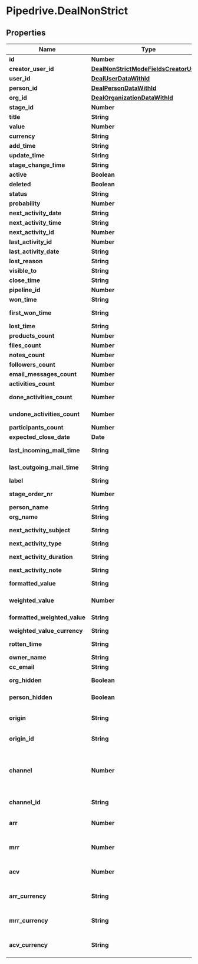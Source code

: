 # Pipedrive.DealNonStrict

## Properties

Name | Type | Description | Notes
------------ | ------------- | ------------- | -------------
**id** | **Number** | The ID of the deal | [optional] 
**creator_user_id** | [**DealNonStrictModeFieldsCreatorUserId**](DealNonStrictModeFieldsCreatorUserId.md) |  | [optional] 
**user_id** | [**DealUserDataWithId**](DealUserDataWithId.md) |  | [optional] 
**person_id** | [**DealPersonDataWithId**](DealPersonDataWithId.md) |  | [optional] 
**org_id** | [**DealOrganizationDataWithId**](DealOrganizationDataWithId.md) |  | [optional] 
**stage_id** | **Number** | The ID of the deal stage | [optional] 
**title** | **String** | The title of the deal | [optional] 
**value** | **Number** | The value of the deal | [optional] 
**currency** | **String** | The currency associated with the deal | [optional] 
**add_time** | **String** | The creation date and time of the deal | [optional] 
**update_time** | **String** | The last updated date and time of the deal | [optional] 
**stage_change_time** | **String** | The last updated date and time of the deal stage | [optional] 
**active** | **Boolean** | Whether the deal is active or not | [optional] 
**deleted** | **Boolean** | Whether the deal is deleted or not | [optional] 
**status** | **String** | The status of the deal | [optional] 
**probability** | **Number** | The success probability percentage of the deal | [optional] 
**next_activity_date** | **String** | The date of the next activity associated with the deal | [optional] 
**next_activity_time** | **String** | The time of the next activity associated with the deal | [optional] 
**next_activity_id** | **Number** | The ID of the next activity associated with the deal | [optional] 
**last_activity_id** | **Number** | The ID of the last activity associated with the deal | [optional] 
**last_activity_date** | **String** | The date of the last activity associated with the deal | [optional] 
**lost_reason** | **String** | The reason for losing the deal | [optional] 
**visible_to** | **String** | The visibility of the deal | [optional] 
**close_time** | **String** | The date and time of closing the deal | [optional] 
**pipeline_id** | **Number** | The ID of the pipeline associated with the deal | [optional] 
**won_time** | **String** | The date and time of changing the deal status as won | [optional] 
**first_won_time** | **String** | The date and time of the first time changing the deal status as won | [optional] 
**lost_time** | **String** | The date and time of changing the deal status as lost | [optional] 
**products_count** | **Number** | The number of products associated with the deal | [optional] 
**files_count** | **Number** | The number of files associated with the deal | [optional] 
**notes_count** | **Number** | The number of notes associated with the deal | [optional] 
**followers_count** | **Number** | The number of followers associated with the deal | [optional] 
**email_messages_count** | **Number** | The number of emails associated with the deal | [optional] 
**activities_count** | **Number** | The number of activities associated with the deal | [optional] 
**done_activities_count** | **Number** | The number of completed activities associated with the deal | [optional] 
**undone_activities_count** | **Number** | The number of incomplete activities associated with the deal | [optional] 
**participants_count** | **Number** | The number of participants associated with the deal | [optional] 
**expected_close_date** | **Date** | The expected close date of the deal | [optional] 
**last_incoming_mail_time** | **String** | The date and time of the last incoming email associated with the deal | [optional] 
**last_outgoing_mail_time** | **String** | The date and time of the last outgoing email associated with the deal | [optional] 
**label** | **String** | The label or multiple labels assigned to the deal | [optional] 
**stage_order_nr** | **Number** | The order number of the deal stage associated with the deal | [optional] 
**person_name** | **String** | The name of the person associated with the deal | [optional] 
**org_name** | **String** | The name of the organization associated with the deal | [optional] 
**next_activity_subject** | **String** | The subject of the next activity associated with the deal | [optional] 
**next_activity_type** | **String** | The type of the next activity associated with the deal | [optional] 
**next_activity_duration** | **String** | The duration of the next activity associated with the deal | [optional] 
**next_activity_note** | **String** | The note of the next activity associated with the deal | [optional] 
**formatted_value** | **String** | The deal value formatted with selected currency. E.g. US$500 | [optional] 
**weighted_value** | **Number** | Probability times deal value. Probability can either be deal probability or if not set, then stage probability. | [optional] 
**formatted_weighted_value** | **String** | The weighted_value formatted with selected currency. E.g. US$500 | [optional] 
**weighted_value_currency** | **String** | The currency associated with the deal | [optional] 
**rotten_time** | **String** | The date and time of changing the deal status as rotten | [optional] 
**owner_name** | **String** | The name of the deal owner | [optional] 
**cc_email** | **String** | The BCC email of the deal | [optional] 
**org_hidden** | **Boolean** | If the organization that is associated with the deal is hidden or not | [optional] 
**person_hidden** | **Boolean** | If the person that is associated with the deal is hidden or not | [optional] 
**origin** | **String** | The way this Deal was created. &#x60;origin&#x60; field is set by Pipedrive when Deal is created and cannot be changed. | [optional] 
**origin_id** | **String** | The optional ID to further distinguish the origin of the deal - e.g. Which API integration created this Deal. | [optional] 
**channel** | **Number** | The ID of your Marketing channel this Deal was created from. Recognized Marketing channels can be configured in your &lt;a href&#x3D;\&quot;https://app.pipedrive.com/settings/fields\&quot; target&#x3D;\&quot;_blank\&quot; rel&#x3D;\&quot;noopener noreferrer\&quot;&gt;Company settings&lt;/a&gt;. | [optional] 
**channel_id** | **String** | The optional ID to further distinguish the Marketing channel. | [optional] 
**arr** | **Number** | Only available in Advanced and above plans  The Annual Recurring Revenue of the deal  Null if there are no products attached to the deal  | [optional] 
**mrr** | **Number** | Only available in Advanced and above plans  The Monthly Recurring Revenue of the deal  Null if there are no products attached to the deal  | [optional] 
**acv** | **Number** | Only available in Advanced and above plans  The Annual Contract Value of the deal  Null if there are no products attached to the deal  | [optional] 
**arr_currency** | **String** | Only available in Advanced and above plans  The Currency for Annual Recurring Revenue of the deal  If the &#x60;arr&#x60; is null, this will also be null  | [optional] 
**mrr_currency** | **String** | Only available in Advanced and above plans  The Currency for Monthly Recurring Revenue of the deal  If the &#x60;mrr&#x60; is null, this will also be null  | [optional] 
**acv_currency** | **String** | Only available in Advanced and above plans  The Currency for Annual Contract Value of the deal  If the &#x60;acv&#x60; is null, this will also be null  | [optional] 


